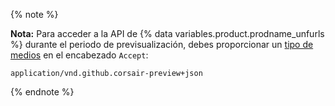 {% note %}

**Nota:** Para acceder a la API de {% data variables.product.prodname_unfurls %} durante el periodo de previsualización, debes proporcionar un [tipo de medios](/rest/overview/media-types) en el encabezado `Accept`:

```
application/vnd.github.corsair-preview+json
```

{% endnote %}
